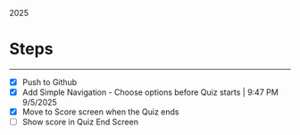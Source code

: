 2025

# Steps

---

- [x] Push to Github
- [x] Add Simple Navigation - Choose options before Quiz starts | 9:47 PM 9/5/2025
- [x] Move to Score screen when the Quiz ends
- [ ] Show score in Quiz End Screen
